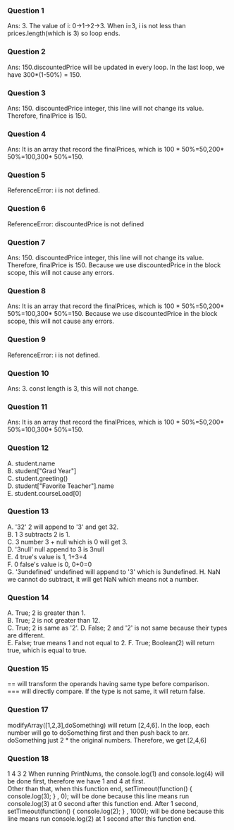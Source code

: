 ### Question 1
Ans: 3. The value of i: 0->1->2->3. When i=3, i is not less than prices.length(which is 3) so loop ends.
### Question 2
Ans: 150.discountedPrice will be updated in every loop. In the last loop, we have 300*(1-50%) = 150.
### Question 3
Ans: 150. discountedPrice integer, this line will not change its value. Therefore, finalPrice is 150.
### Question 4
Ans: It is an array that record the finalPrices, which is 100 * 50%=50,200* 50%=100,300* 50%=150.
### Question 5
ReferenceError: i is not defined.
### Question 6
ReferenceError: discountedPrice is not defined
### Question 7
Ans: 150. discountedPrice integer, this line will not change its value. Therefore, finalPrice is 150. Because we use discountedPrice in the block scope, this will not cause any errors.
### Question 8
Ans: It is an array that record the finalPrices, which is 100 * 50%=50,200* 50%=100,300* 50%=150. Because we use discountedPrice in the block scope, this will not cause any errors.
### Question 9
ReferenceError: i is not defined.
### Question 10
Ans: 3. const length is 3, this will not change.
### Question 11
Ans: It is an array that record the finalPrices, which is 100 * 50%=50,200* 50%=100,300* 50%=150. 
### Question 12
A. student.name  
B. student["Grad Year"]  
C. student.greeting()  
D. student["Favorite Teacher"].name  
E. student.courseLoad[0]  
### Question 13
A. '32' 2 will append to '3' and get 32.  
B. 1 3 subtracts 2 is 1.  
C. 3 number 3 + null which is 0 will get 3.  
D. '3null'  null append to 3 is 3null  
E. 4 true's value is 1, 1+3=4  
F. 0 false's value is 0, 0+0=0  
G. '3undefined' undefined will append to '3' which is 3undefined.
H. NaN  we cannot do subtract, it will get NaN which means not a number.  
### Question 14
A. True; 2 is greater than 1.  
B. True; 2 is not greater than 12.  
C. True; 2 is same as '2'.
D. False; 2 and '2' is not same because their types are different.  
E. False; true means 1 and not equal to 2.
F. True; Boolean(2) will return true, which is equal to true.  
### Question 15
== will transform the operands having same type before comparison.  
=== will directly compare. If the type is not same, it will return false.  
### Question 17
modifyArray([1,2,3],doSomething) will return [2,4,6].
In the loop, each number will go to doSomething first and then push back to arr.
doSomething just 2 * the original numbers. Therefore, we get [2,4,6]  
### Question 18  
1 4 3 2
When running PrintNums, the console.log(1) and console.log(4) will be done first, therefore we have 1 and 4 at first.  
Other than that, when this function end, setTimeout(function() { console.log(3); } , 0); will be done because this line means run console.log(3) at 0 second after this function end.
After 1 second, setTimeout(function() { console.log(2); } , 1000); will be done because this line means run console.log(2) at 1 second after this function end.
